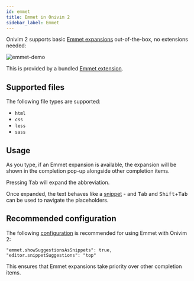 ```yaml
---
id: emmet
title: Emmet in Onivim 2
sidebar_label: Emmet
---
```


Onivim 2 supports basic [Emmet expansions](https://docs.emmet.io/abbreviations/) out-of-the-box, no extensions needed:

![emmet-demo](https://user-images.githubusercontent.com/13532591/109021943-34d94100-7670-11eb-88ba-bb8f96085d30.gif)

This is provided by a bundled [Emmet extension](https://github.com/onivim/oni2/tree/master/extensions/emmet).

## Supported files

The following file types are supported:
- `html`
- `css`
- `less`
- `sass`

## Usage

As you type, if an Emmet expansion is available, the expansion will be shown in the completion pop-up alongside other completion items. 

Pressing <kbd>Tab</kbd> will expand the abbreviation.

Once expanded, the text behaves like a [snippet](./snippet) - and <kbd>Tab</kbd> and <kbd>Shift</kbd>+<kbd>Tab</kbd> can be used to navigate the placeholders.

## Recommended configuration

The following [configuration](../configuration/settings.md) is recommended for using Emmet with Onivim 2:

```
"emmet.showSuggestionsAsSnippets": true,
"editor.snippetSuggestions": "top"
```

This ensures that Emmet expansions take priority over other completion items.
